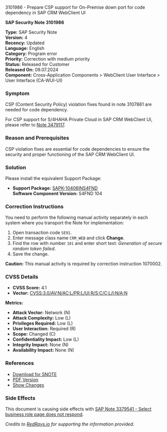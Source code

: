 3101986 - Prepare CSP support for On-Premise down port for code dependency in SAP CRM WebClient UI

**SAP Security Note 3101986**

**Type:** SAP Security Note  
**Version:** 4  
**Recency:** Updated  
**Language:** English  
**Category:** Program error  
**Priority:** Correction with medium priority  
**Status:** Released for Customer  
**Released On:** 09.07.2024  
**Component:** Cross-Application Components > WebClient User Interface > User Interface (CA-WUI-UI)

### Symptom
CSP (Content Security Policy) violation fixes found in note 3107861 are needed for code dependency.

For CSP support for S/4HAHA Private Cloud in SAP CRM WebClient UI, please refer to [Note 3479117](https://me.sap.com/notes/3479117).

### Reason and Prerequisites
CSP violation fixes are essential for code dependencies to ensure the security and proper functioning of the SAP CRM WebClient UI.

### Solution
Please install the equivalent Support Package:

- **Support Package:** [SAPK-10406INS4FND](https://me.sap.com/supportpackage/SAPK-10406INS4FND)  
  **Software Component Version:** S4FND 104

### Correction Instructions
You need to perform the following manual activity separately in each system where you transport the Note for implementation:

1. Open transaction code `SE91`.
2. Enter message class name `CRM_WEB` and click **Change**.
3. Find the row with number `101` and enter short text: *Generation of secure random token failed*.
4. Save the change.

**Caution:** This manual activity is required by correction instruction 1070002.

### CVSS Details
- **CVSS Score:** 4.1  
- **Vector:** [CVSS:3.0/AV:N/AC:L/PR:L/UI:R/S:C/C:L/I:N/A:N](https://www.first.org/cvss/calculator/3.0#CVSS:3.0/AV:N/AC:L/PR:L/UI:R/S:C/C:L/I:N/A:N)

**Metrics:**
- **Attack Vector:** Network (N)
- **Attack Complexity:** Low (L)
- **Privileges Required:** Low (L)
- **User Interaction:** Required (R)
- **Scope:** Changed (C)
- **Confidentiality Impact:** Low (L)
- **Integrity Impact:** None (N)
- **Availability Impact:** None (N)

### References
- [Download for SNOTE](https://me.sap.com/notes/0040000000479302022)
- [PDF Version](https://me.sap.com/sap/support/sfm/notes/print/0003101986?language=en-US&token=27256FD00E25F7FB90C93E6357073988)
- [Show Changes](https://me.sap.com/notesLatestChanges/0003101986/E/diff)

### Side Effects
This document is causing side effects with [SAP Note 3379541 - Select business role page does not respond](https://me.sap.com/notes/0003379541).

*Credits to [RedRays.io](https://redrays.io) for supporting the information provided.*